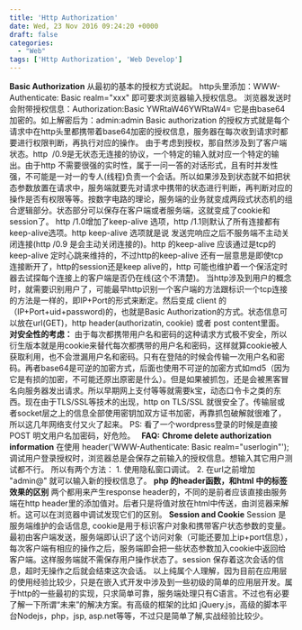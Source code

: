 ```yaml
---
title: 'Http Authorization'
date: Wed, 23 Nov 2016 09:24:20 +0000
draft: false
categories:
  - "Web"
tags: ['Http Authorization', 'Web Develop']
---
```


**Basic Authorization** 从最初的基本的授权方式说起。 http头里添加：WWW-Authenticate: Basic realm="xxx" 即可要求浏览器输入授权信息。 浏览器发送时会附带授权信息：Authorization:Basic YWRtaW46YWRtaW4= 它是由base64加密的。如上解密后为：admin:admin Basic authorization 的授权方式就是每个请求中在http头里都携带着base64加密的授权信息，服务器在每次收到请求时都要进行权限判断，再执行对应的操作。 由于考虑到授权，那自然涉及到了客户端状态。http  /0.9是无状态无连接的协议，一个特定的输入就对应一个特定的输出。由于http 不需要很强的实时性，属于一问一答的对话形式，且有时并发性强，不可能是一对一的专人(线程)负责一个会话。所以如果涉及到状态就不如把状态参数放置在请求中，服务端就要先对请求中携带的状态进行判断，再判断对应的操作是否有权限等等。按数字电路的理论，服务端的业务就变成两段式状态机的组合逻辑部分。状态部分可以保存在客户端或者服务端，这就变成了cookie和session了。 http /1.0增加了keep-alive 选项，http /1.1则默认了所有连接都有keep-alive选项。http keep-alive 选项就是说 发送完响应之后不服务端不主动关闭连接(http /0.9 是会主动关闭连接的)。http 的keep-alive 应该通过是tcp的keep-alive 定时心跳来维持的，不过http的keep-alive 还有一层意思是即使tcp 连接断开了，http的session还是keep alive的，http 可能也维护着一个保活定时器去试探每个连接上的客户端是否仍在线(这个不清楚)。 当http涉及到用户的概念时，就需要识别用户了，可能最早http识别一个客户端的方法跟标识一个tcp连接的方法是一样的，即IP+Port的形式来断定。然后变成 client 的（IP+Port+uid+password)的，也就是Basic Authorization的方式。状态信息可以放在url(GET)，http header(authorizatin, cookie) 或者 post content里面。   **对安全性的考虑：** 由于每次都携带用户名和密码的这种请求方式极不安全，所以衍生版本就是用cookie来替代每次都携带的用户名和密码，这样就算cookie被人获取利用，也不会泄漏用户名和密码。只有在登陆的时候会传输一次用户名和密码。再者base64是可逆的加密方式，后面也使用不可逆的加密方式如md5（因为它是有损的加密，不可能还原出原密是什么）。但是如果被抓包，还是会被黑客冒名向服务器发出请求。所以早期网上支付等等就需要k宝，动态口令卡之类的东西。现在由于TLS/SSL等技术的出现，http on TLS/SSL 就很安全了。传输层或者socket层之上的信息全部使用密钥加双方证书加密，再靠抓包破解就很难了，所以这几年网络支付又火了起来。 PS: 看了一个wordpress登录的时候是直接POST 明文用户名加密码，好危险。   **FAQ:** **Chrome delete authorization information** 在使用 header('WWW-Authenticate: Basic realm="userlogin"'); 调试用户登录授权时，浏览器总是会保存之前输入的授权信息。想输入其它用户测试都不行。 所以有两个方法： 1. 使用隐私窗口调试。 2. 在url之前增加 "admin@" 就可以输入新的授权信息了。 **php 的header函数，和html 中的<meta>标签效果的区别** 两个都用来产生response header的，不同的是前者应该直接由服务端在http header里的添加值对。后者只是将值对放在html中传送，由浏览器来解析。这可以在浏览器中调试发现它们的区别。 **Session and Cookie** Session 是服务端维护的会话信息, cookie是用于标识客户对象和携带客户状态参数的变量。最初由客户端发送，服务端即认识了这个访问对象（可能还要加上ip+port信息），每次客户端有相应的操作之后，服务端即会把一些状态参数加入cookie中返回给客户端。这样服务端就不需保存用户操作状态了。session 保存着这次会话的信息，超时无操作之后就会结束这次会话。 以上纯属个人理解，因为目前在应用层的使用经验比较少，只是在嵌入式开发中涉及到一些初级的简单的应用层开发。属于http的一些最初的实现，只求简单可靠，服务端处理只有C语言。不过也有必要了解一下所谓“未来”的解决方案。有高级的框架的比如 jQuery.js，高级的脚本平台Nodejs，php，jsp, asp.net等等，不过只是简单了解,实战经验比较少。